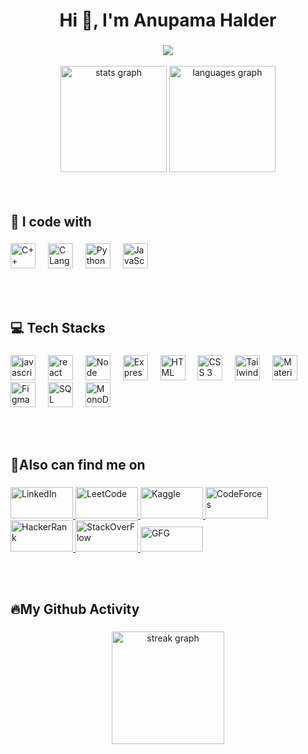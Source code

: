<h1 align="center">Hi 👋, I'm Anupama Halder</h1>

###
<div align="center">
  <img src="https://profile-counter.glitch.me/anupamahalder/count.svg?"  />
</div>
<br/>

<div align="center">
  <img src="https://github-readme-stats.vercel.app/api?username=anupamahalder&hide_title=false&hide_rank=false&show_icons=true&include_all_commits=true&count_private=true&disable_animations=false&theme=dracula&locale=en&hide_border=false" height="170" alt="stats graph"  />
  <img src="https://github-readme-stats.vercel.app/api/top-langs?username=anupamahalder&locale=en&hide_title=false&layout=compact&card_width=320&langs_count=5&theme=dracula&hide_border=false" height="170" alt="languages graph"  />
</div>
<br/><br/>


###

<h2 align="left">💟 I code with</h2>

###
<div align="left">
  <img src="https://upload.wikimedia.org/wikipedia/commons/thumb/1/18/ISO_C%2B%2B_Logo.svg/1822px-ISO_C%2B%2B_Logo.svg.png" height="40" alt="C++"  />
  <img width="12" />
  <img src="https://upload.wikimedia.org/wikipedia/commons/1/19/C_Logo.png" height="40" alt="C Language"  />
  <img width="12" />
  <img src="https://encrypted-tbn0.gstatic.com/images?q=tbn:ANd9GcQTtmvJ6J8QQ2pZzsNdRFLpfKw6TQKpa40fi5v-ULWl7Q&s" height="40" alt="Python"  />
  <img width="12" />
  <img src="https://upload.wikimedia.org/wikipedia/commons/thumb/6/6a/JavaScript-logo.png/768px-JavaScript-logo.png" height="40" alt="JavaScript"  />
  <img width="12" />
</div>


</br></br>

###

<h2 align="left">💻 Tech Stacks</h2>

###

<div align="left">
  <img src="https://cdn.jsdelivr.net/gh/devicons/devicon/icons/javascript/javascript-original.svg" height="40" alt="javascript logo"  />
  <img width="12" />
  <img src="https://cdn.jsdelivr.net/gh/devicons/devicon/icons/react/react-original.svg" height="40" alt="react logo"  />
  <img width="12" />
  <img src="https://media.licdn.com/dms/image/C4D12AQEOs18gPOzWyA/article-cover_image-shrink_720_1280/0/1648300473213?e=2147483647&v=beta&t=E3p_Ncatjw-GXKXEI_tE9PeE80NuBJ9V85sg3EFR0nA" height="40" alt="Node JS Logo"  />
  <img width="12" />
  <img src="https://encrypted-tbn0.gstatic.com/images?q=tbn:ANd9GcS4nU4gNWK6ZXYIa8FGtIJZ03rgN8vQv0_pq1AeFiM7lQ&s" height="40" alt="Express JS Logo"  />
  <img width="12" />
<!--   <img src="https://cdn.jsdelivr.net/gh/devicons/devicon/icons/nextjs/nextjs-original.svg" height="40" alt="nextjs logo"  />
  <img width="12" /> -->
  <img src="https://encrypted-tbn0.gstatic.com/images?q=tbn:ANd9GcQPmou6evgeGnMsU4Kac3TEv60q65uqVigxib1NYMmoFw&s" height="40" alt="HTML Logo"  />
  <img width="12" />
  <img src="https://upload.wikimedia.org/wikipedia/commons/thumb/6/62/CSS3_logo.svg/800px-CSS3_logo.svg.png" height="40" alt="CSS 3"  />
  <img width="12" />
  <img src="https://encrypted-tbn0.gstatic.com/images?q=tbn:ANd9GcRld8EcXNHiLxenTYvUX0ReOMbbjIp5uqUOf6I79MSqxA&s" height="40" alt="Tailwind CSS"  />
  <img width="12" />
  <img src="https://encrypted-tbn0.gstatic.com/images?q=tbn:ANd9GcSPpb4dd1NNR8-FBsU-KY20vDLCQCtA0OBP87eO_gjfKA&s" height="40" alt="Material UI Logo"  />
  <img width="12" />
  <img src="https://upload.wikimedia.org/wikipedia/commons/thumb/3/33/Figma-logo.svg/1667px-Figma-logo.svg.png" height="40" alt="Figma Logo"  />
  <img width="12" />
  <img src="https://prod-discovery.edx-cdn.org/media/course/image/c332bd5d-2ff1-4f11-868a-6644076c904e-a44b6765f142.png" height="40" alt="SQL Logo"  />
  <img width="12" />
  <img src="https://logowik.com/content/uploads/images/mongodb9740.logowik.com.webp" height="40" alt="MonoDb Database Logo"  />
  <img width="12" />
</div>

<br/><br/>
###

<h2 align="left">🔗Also can find me on</h2>

###


<div align="left">
<!--   Linked in  -->
  <a href="https://www.linkedin.com/in/anupama-halder7/">
  <img src="https://img.shields.io/static/v1?message=LinkedIn&logo=linkedin&label=&color=0077B5&logoColor=white&labelColor=&style=for-the-badge" alt="LinkedIn" height="50px" width="100px">
</a>
<!--   leetcode  -->
  <a href="https://leetcode.com/anupamahalder7/">
  <img src="https://encrypted-tbn0.gstatic.com/images?q=tbn:ANd9GcQGDFbGpqgz6rgTdZc6IZ1lukb-al5c04QyczeAVeiEqaBBTqr7rAUwj64LwX0rqOj7R5A&usqp=CAU" alt="LeetCode" height="50px" width="100px">
</a>
<!-- kaggle  -->
<a href="https://www.kaggle.com/anupamahalder">
  <img src="https://upload.wikimedia.org/wikipedia/commons/7/7c/Kaggle_logo.png" alt="Kaggle" background-color="white" height="50px" width="100px">
</a>

<!-- CodeForces  -->
<a href="https://codeforces.com/profile/anupamahalder23">
  <img src="https://cdn.iconscout.com/icon/free/png-256/free-code-forces-3628695-3029920.png" alt="CodeForces" height="50px" width="100px">
</a>
<!-- HackerRank  -->
<a href="https://www.hackerrank.com/profile/anupamahalder202">
  <img src="https://upload.wikimedia.org/wikipedia/commons/thumb/4/40/HackerRank_Icon-1000px.png/800px-HackerRank_Icon-1000px.png" alt="HackerRank" height="50px" width="100px">
</a>
<!-- StackOverflow  -->
<a href="https://stackoverflow.com/users/22475274/anupama-halder?tab=profile">
  <img src="https://upload.wikimedia.org/wikipedia/commons/thumb/e/ef/Stack_Overflow_icon.svg/768px-Stack_Overflow_icon.svg.png" alt="StackOverFlow" height="50px" width="100px">
</a>
<!-- GFG  -->
<a href="https://auth.geeksforgeeks.org/user/anupamahalder7">
  <img src="https://media.geeksforgeeks.org/gfg-gg-logo.svg" alt="GFG" height="40px" width="100px">
</a>
</div>

</br></br>
###

<h2 align="left">🔥My Github Activity</h2>

###

<div align="center">
  <img src="https://streak-stats.demolab.com?user=anupamahalder&locale=en&mode=daily&theme=dark&hide_border=false&border_radius=5&order=3" height="180" alt="streak graph"  />
</div>
